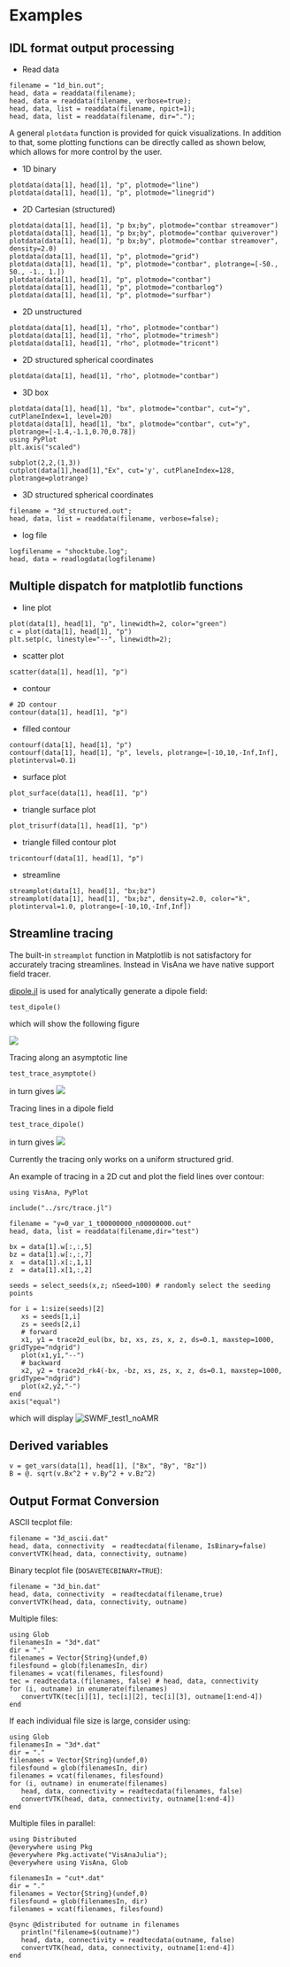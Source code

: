 # Examples

## IDL format output processing

- Read data
```
filename = "1d_bin.out";
head, data = readdata(filename);
head, data = readdata(filename, verbose=true);
head, data, list = readdata(filename, npict=1);
head, data, list = readdata(filename, dir=".");
```

A general `plotdata` function is provided for quick visualizations. In addition to that, some plotting functions can be directly called as shown below, which allows for more control by the user.

- 1D binary
```
plotdata(data[1], head[1], "p", plotmode="line")
plotdata(data[1], head[1], "p", plotmode="linegrid")
```

- 2D Cartesian (structured)
```
plotdata(data[1], head[1], "p bx;by", plotmode="contbar streamover")
plotdata(data[1], head[1], "p bx;by", plotmode="contbar quiverover")
plotdata(data[1], head[1], "p bx;by", plotmode="contbar streamover", density=2.0)
plotdata(data[1], head[1], "p", plotmode="grid")
plotdata(data[1], head[1], "p", plotmode="contbar", plotrange=[-50., 50., -1., 1.])
plotdata(data[1], head[1], "p", plotmode="contbar")
plotdata(data[1], head[1], "p", plotmode="contbarlog")
plotdata(data[1], head[1], "p", plotmode="surfbar")
```

- 2D unstructured
```
plotdata(data[1], head[1], "rho", plotmode="contbar")
plotdata(data[1], head[1], "rho", plotmode="trimesh")
plotdata(data[1], head[1], "rho", plotmode="tricont")
```

- 2D structured spherical coordinates
```
plotdata(data[1], head[1], "rho", plotmode="contbar")
```

- 3D box
```
plotdata(data[1], head[1], "bx", plotmode="contbar", cut="y", cutPlaneIndex=1, level=20)
plotdata(data[1], head[1], "bx", plotmode="contbar", cut="y", plotrange=[-1.4,-1.1,0.70,0.78])
using PyPlot
plt.axis("scaled")

subplot(2,2,(1,3))
cutplot(data[1],head[1],"Ex", cut='y', cutPlaneIndex=128, plotrange=plotrange)
```

- 3D structured spherical coordinates
```
filename = "3d_structured.out";
head, data, list = readdata(filename, verbose=false);
```

- log file
```
logfilename = "shocktube.log";
head, data = readlogdata(logfilename)
```

## Multiple dispatch for matplotlib functions
- line plot
```
plot(data[1], head[1], "p", linewidth=2, color="green")
c = plot(data[1], head[1], "p")
plt.setp(c, linestyle="--", linewidth=2);
```

- scatter plot
```
scatter(data[1], head[1], "p")
```

- contour
```
# 2D contour
contour(data[1], head[1], "p")
```

- filled contour
```
contourf(data[1], head[1], "p")
contourf(data[1], head[1], "p", levels, plotrange=[-10,10,-Inf,Inf], plotinterval=0.1)
```

- surface plot
```
plot_surface(data[1], head[1], "p")
```

- triangle surface plot
```
plot_trisurf(data[1], head[1], "p")
```

- triangle filled contour plot
```
tricontourf(data[1], head[1], "p")
```

- streamline
```
streamplot(data[1], head[1], "bx;bz")
streamplot(data[1], head[1], "bx;bz", density=2.0, color="k", plotinterval=1.0, plotrange=[-10,10,-Inf,Inf])
```

## Streamline tracing

The built-in `streamplot` function in Matplotlib is not satisfactory for accurately tracing streamlines. Instead in VisAna we have native support field tracer.

[dipole.jl](https://github.com/henry2004y/VisAnaJulia/blob/master/src/dipole.jl) is used for analytically generate a dipole field:
```
test_dipole()
```
which will show the following figure

![](../images/dipole_plot.png)

Tracing along an asymptotic line
```
test_trace_asymptote()
```
in turn gives
![](../images/trace_asymptote.png)

Tracing lines in a dipole field
```
test_trace_dipole()
```
in turn gives
![](../images/trace_dipole.png)

Currently the tracing only works on a uniform structured grid.

An example of tracing in a 2D cut and plot the field lines over contour:
```
using VisAna, PyPlot

include("../src/trace.jl")

filename = "y=0_var_1_t00000000_n00000000.out"
head, data, list = readdata(filename,dir="test")

bx = data[1].w[:,:,5]
bz = data[1].w[:,:,7]
x  = data[1].x[:,1,1]
z  = data[1].x[1,:,2]

seeds = select_seeds(x,z; nSeed=100) # randomly select the seeding points

for i = 1:size(seeds)[2]
   xs = seeds[1,i]
   zs = seeds[2,i]
   # forward
   x1, y1 = trace2d_eul(bx, bz, xs, zs, x, z, ds=0.1, maxstep=1000, gridType="ndgrid")
   plot(x1,y1,"--")
   # backward
   x2, y2 = trace2d_rk4(-bx, -bz, xs, zs, x, z, ds=0.1, maxstep=1000, gridType="ndgrid")
   plot(x2,y2,"-")
end
axis("equal")
```
which will display
![SWMF_test1_noAMR](../images/BxBz_y0cut.png)

## Derived variables
```
v = get_vars(data[1], head[1], ["Bx", "By", "Bz"])
B = @. sqrt(v.Bx^2 + v.By^2 + v.Bz^2)
```

## Output Format Conversion
ASCII tecplot file:
```
filename = "3d_ascii.dat"
head, data, connectivity  = readtecdata(filename, IsBinary=false)
convertVTK(head, data, connectivity, outname)
```

Binary tecplot file (`DOSAVETECBINARY=TRUE`):
```
filename = "3d_bin.dat"
head, data, connectivity  = readtecdata(filename,true)
convertVTK(head, data, connectivity, outname)
```

Multiple files:
```
using Glob
filenamesIn = "3d*.dat"
dir = "."
filenames = Vector{String}(undef,0)
filesfound = glob(filenamesIn, dir)
filenames = vcat(filenames, filesfound)
tec = readtecdata.(filenames, false) # head, data, connectivity
for (i, outname) in enumerate(filenames)
   convertVTK(tec[i][1], tec[i][2], tec[i][3], outname[1:end-4])
end
```

If each individual file size is large, consider using:
```
using Glob
filenamesIn = "3d*.dat"
dir = "."
filenames = Vector{String}(undef,0)
filesfound = glob(filenamesIn, dir)
filenames = vcat(filenames, filesfound)
for (i, outname) in enumerate(filenames)
   head, data, connectivity = readtecdata(filenames, false)
   convertVTK(head, data, connectivity, outname[1:end-4])
end
```

Multiple files in parallel:
```
using Distributed
@everywhere using Pkg
@everywhere Pkg.activate("VisAnaJulia");
@everywhere using VisAna, Glob

filenamesIn = "cut*.dat"
dir = "."
filenames = Vector{String}(undef,0)
filesfound = glob(filenamesIn, dir)
filenames = vcat(filenames, filesfound)

@sync @distributed for outname in filenames
   println("filename=$(outname)")
   head, data, connectivity = readtecdata(outname, false)
   convertVTK(head, data, connectivity, outname[1:end-4])
end
```
